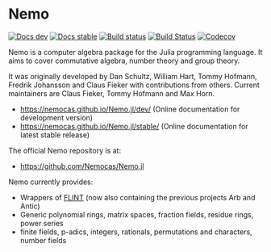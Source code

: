 # Nemo

[![Docs dev](https://img.shields.io/badge/docs-dev-blue.svg)](https://nemocas.github.io/Nemo.jl/dev)
[![Docs stable](https://img.shields.io/badge/docs-stable-blue.svg)](https://nemocas.github.io/Nemo.jl/stable)
[![Build status](https://ci.appveyor.com/api/projects/status/gc4mw5oixputntda/branch/master?svg=true)](https://ci.appveyor.com/project/thofma/nemo-jl-n5gdb/branch/master)
[![Build Status](https://github.com/Nemocas/Nemo.jl/workflows/Run%20tests/badge.svg)](https://github.com/Nemocas/Nemo.jl/actions?query=workflow%3A%22Run%20tests%22+branch%3Amaster)
[![Codecov](https://codecov.io/github/Nemocas/Nemo.jl/coverage.svg?branch=master&token=)](https://codecov.io/gh/Nemocas/Nemo.jl)

Nemo is a computer algebra package for the Julia programming language. It aims
to cover commutative algebra, number theory and group theory.

It was originally developed by Dan Schultz, William Hart, Tommy Hofmann, Fredrik Johansson and
Claus Fieker with contributions from others. Current maintainers are Claus Fieker, Tommy Hofmann
and Max Horn.

- <https://nemocas.github.io/Nemo.jl/dev/> (Online documentation for development version)
- <https://nemocas.github.io/Nemo.jl/stable/> (Online documentation for latest stable release)

The official Nemo repository is at:

- <https://github.com/Nemocas/Nemo.jl>

Nemo currently provides:

* Wrappers of [FLINT](https://flintlib.org/) (now also containing the previous projects Arb and Antic)
* Generic polynomial rings, matrix spaces, fraction fields, residue rings, power series
* finite fields, p-adics, integers, rationals, permutations and characters, number fields
